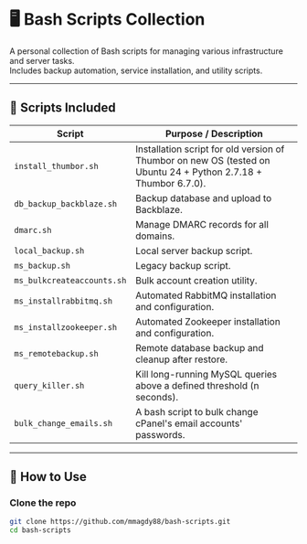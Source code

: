 # 🖥️ Bash Scripts Collection

A personal collection of Bash scripts for managing various infrastructure and server tasks.  
Includes backup automation, service installation, and utility scripts.

---

## 📜 Scripts Included

| Script                            | Purpose / Description                             |
|-----------------------------------|--------------------------------------------------|
| `install_thumbor.sh`              | Installation script for old version of Thumbor on new OS (tested on Ubuntu 24 + Python 2.7.18 + Thumbor 6.7.0). |
| `db_backup_backblaze.sh`          | Backup database and upload to Backblaze.          |
| `dmarc.sh`                        | Manage DMARC records for all domains.             |
| `local_backup.sh`                 | Local server backup script.                       |
| `ms_backup.sh`                    | Legacy backup script.                            |
| `ms_bulkcreateaccounts.sh`        | Bulk account creation utility.                   |
| `ms_installrabbitmq.sh`           | Automated RabbitMQ installation and configuration. |
| `ms_installzookeeper.sh`          | Automated Zookeeper installation and configuration. |
| `ms_remotebackup.sh`              | Remote database backup and cleanup after restore. |
| `query_killer.sh`                 | Kill long-running MySQL queries above a defined threshold (n seconds). |
| `bulk_change_emails.sh`           | A bash script to bulk change cPanel's email accounts' passwords. |

---

## 🚀 How to Use

### Clone the repo

```bash
git clone https://github.com/mmagdy88/bash-scripts.git
cd bash-scripts